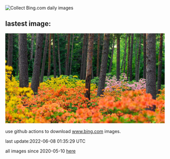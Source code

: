 ![Collect Bing.com daily images](https://github.com/counter2015/bing-daily-images/workflows/Collect%20Bing.com%20daily%20images/badge.svg)
## lastest image:
![](images/HaagaRhododendron.jpg)

use github actions to download www.bing.com images.

last update:2022-06-08 01:35:29 UTC

all images since 2020-05-10 [here](https://github.com/counter2015/bing-daily-images/tree/master/images) 
